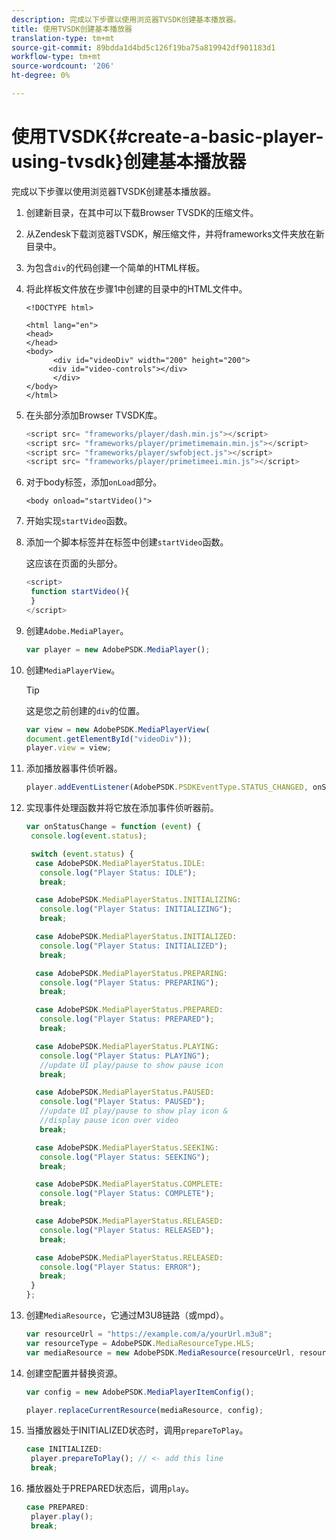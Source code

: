 ```yaml
---
description: 完成以下步骤以使用浏览器TVSDK创建基本播放器。
title: 使用TVSDK创建基本播放器
translation-type: tm+mt
source-git-commit: 89bdda1d4bd5c126f19ba75a819942df901183d1
workflow-type: tm+mt
source-wordcount: '206'
ht-degree: 0%

---
```



# 使用TVSDK{#create-a-basic-player-using-tvsdk}创建基本播放器

完成以下步骤以使用浏览器TVSDK创建基本播放器。

1. 创建新目录，在其中可以下载Browser TVSDK的压缩文件。
1. 从Zendesk下载浏览器TVSDK，解压缩文件，并将frameworks文件夹放在新目录中。
1. 为包含`div`的代码创建一个简单的HTML样板。
1. 将此样板文件放在步骤1中创建的目录中的HTML文件中。

   ```
   <!DOCTYPE html> 
   
   <html lang="en"> 
   <head> 
   </head> 
   <body> 
         <div id="videoDiv" width="200" height="200"> 
        <div id="video-controls"></div> 
         </div> 
   </body> 
   </html>
   ```

1. 在头部分添加Browser TVSDK库。

   ```js
   <script src= "frameworks/player/dash.min.js"></script> 
   <script src= "frameworks/player/primetimemain.min.js"></script> 
   <script src= "frameworks/player/swfobject.js"></script> 
   <script src= "frameworks/player/primetimeei.min.js"></script>
   ```

1. 对于body标签，添加`onLoad`部分。

   ```
   <body onload="startVideo()">
   ```

1. 开始实现`startVideo`函数。
1. 添加一个脚本标签并在标签中创建`startVideo`函数。

   这应该在页面的头部分。

   ```js
   <script> 
    function startVideo(){ 
    } 
   </script>
   ```

1. 创建`Adobe.MediaPlayer`。

   ```js
   var player = new AdobePSDK.MediaPlayer();
   ```

1. 创建`MediaPlayerView`。

   >[!TIP]
   >
   >这是您之前创建的`div`的位置。

   ```js
   var view = new AdobePSDK.MediaPlayerView( 
   document.getElementById("videoDiv")); 
   player.view = view;
   ```

1. 添加播放器事件侦听器。

   ```js
   player.addEventListener(AdobePSDK.PSDKEventType.STATUS_CHANGED, onStatusChange);
   ```

1. 实现事件处理函数并将它放在添加事件侦听器前。

   ```js
   var onStatusChange = function (event) { 
    console.log(event.status); 
   
    switch (event.status) { 
     case AdobePSDK.MediaPlayerStatus.IDLE: 
      console.log("Player Status: IDLE"); 
      break; 
   
     case AdobePSDK.MediaPlayerStatus.INITIALIZING: 
      console.log("Player Status: INITIALIZING"); 
      break; 
   
     case AdobePSDK.MediaPlayerStatus.INITIALIZED: 
      console.log("Player Status: INITIALIZED"); 
      break; 
   
     case AdobePSDK.MediaPlayerStatus.PREPARING: 
      console.log("Player Status: PREPARING"); 
      break; 
   
     case AdobePSDK.MediaPlayerStatus.PREPARED: 
      console.log("Player Status: PREPARED"); 
      break; 
   
     case AdobePSDK.MediaPlayerStatus.PLAYING: 
      console.log("Player Status: PLAYING"); 
      //update UI play/pause to show pause icon 
      break; 
   
     case AdobePSDK.MediaPlayerStatus.PAUSED: 
      console.log("Player Status: PAUSED"); 
      //update UI play/pause to show play icon & 
      //display pause icon over video 
      break; 
   
     case AdobePSDK.MediaPlayerStatus.SEEKING: 
      console.log("Player Status: SEEKING"); 
      break; 
   
     case AdobePSDK.MediaPlayerStatus.COMPLETE: 
      console.log("Player Status: COMPLETE"); 
      break; 
   
     case AdobePSDK.MediaPlayerStatus.RELEASED: 
      console.log("Player Status: RELEASED"); 
      break; 
   
     case AdobePSDK.MediaPlayerStatus.RELEASED: 
      console.log("Player Status: ERROR"); 
      break; 
    } 
   }; 
   ```

1. 创建`MediaResource`，它通过M3U8链路（或mpd）。

   ```js
   var resourceUrl = "https://example.com/a/yourUrl.m3u8"; 
   var resourceType = AdobePSDK.MediaResourceType.HLS; 
   var mediaResource = new AdobePSDK.MediaResource(resourceUrl, resourceType, null, false);
   ```

1. 创建空配置并替换资源。

   ```js
   var config = new AdobePSDK.MediaPlayerItemConfig(); 
   
   player.replaceCurrentResource(mediaResource, config);
   ```

1. 当播放器处于INITIALIZED状态时，调用`prepareToPlay`。

   ```js
   case INITIALIZED: 
    player.prepareToPlay(); // <- add this line 
    break;
   ```

1. 播放器处于PREPARED状态后，调用`play`。

   ```js
   case PREPARED: 
    player.play(); 
    break;
   ```


